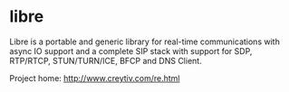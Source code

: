 libre
=====

Libre is a portable and generic library for real-time communications with async IO support 
and a complete SIP stack with support for SDP, RTP/RTCP, STUN/TURN/ICE, BFCP and DNS Client.




Project home: http://www.creytiv.com/re.html
